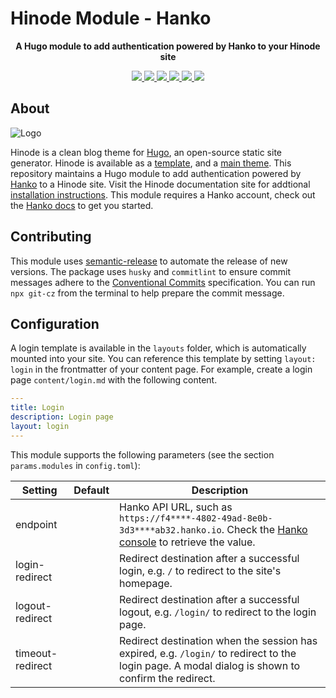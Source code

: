 # Hinode Module - Hanko

<!-- Tagline -->
<p align="center">
    <b>A Hugo module to add authentication powered by Hanko to your Hinode site</b>
    <br />
</p>

<!-- Badges -->
<p align="center">
    <a href="https://gohugo.io" alt="Hugo website">
        <img src="https://img.shields.io/badge/generator-hugo-brightgreen">
    </a>
    <a href="https://gethinode.com" alt="Hinode theme">
        <img src="https://img.shields.io/badge/theme-hinode-blue">
    </a>
    <a href="https://github.com/gethinode/mod-hanko/commits/main" alt="Last commit">
        <img src="https://img.shields.io/github/last-commit/gethinode/mod-hanko.svg">
    </a>
    <a href="https://github.com/gethinode/mod-hanko/issues" alt="Issues">
        <img src="https://img.shields.io/github/issues/gethinode/mod-hanko.svg">
    </a>
    <a href="https://github.com/gethinode/mod-hanko/pulls" alt="Pulls">
        <img src="https://img.shields.io/github/issues-pr-raw/gethinode/mod-hanko.svg">
    </a>
    <a href="https://github.com/gethinode/mod-hanko/blob/main/LICENSE" alt="License">
        <img src="https://img.shields.io/github/license/gethinode/mod-hanko">
    </a>
</p>

## About

![Logo](https://raw.githubusercontent.com/gethinode/hinode/main/static/img/logo.png)

Hinode is a clean blog theme for [Hugo][hugo], an open-source static site generator. Hinode is available as a [template][repository_template], and a [main theme][repository]. This repository maintains a Hugo module to add authentication powered by [Hanko](https://hanko.io) to a Hinode site. Visit the Hinode documentation site for addtional [installation instructions][hinode_docs]. This module requires a Hanko account, check out the [Hanko docs](https://docs.hanko.io/setup-hanko-cloud) to get you started.

## Contributing

This module uses [semantic-release][semantic-release] to automate the release of new versions. The package uses `husky` and `commitlint` to ensure commit messages adhere to the [Conventional Commits][conventionalcommits] specification. You can run `npx git-cz` from the terminal to help prepare the commit message.

## Configuration

A login template is available in the `layouts` folder, which is automatically mounted into your site. You can reference this template by setting `layout: login` in the frontmatter of your content page. For example, create a login page `content/login.md` with the following content.

```yml
---
title: Login
description: Login page
layout: login
---
```

This module supports the following parameters (see the section `params.modules` in `config.toml`):

| Setting                   | Default | Description |
|---------------------------|---------|-------------|
| endpoint                  |         | Hanko API URL, such as `https://f4****-4802-49ad-8e0b-3d3****ab32.hanko.io`. Check the [Hanko console](https://cloud.hanko.io/) to retrieve the value. |
| login-redirect            |         | Redirect destination after a successful login, e.g. `/` to redirect to the site's homepage. |
| logout-redirect           |         | Redirect destination after a successful logout, e.g. `/login/` to redirect to the login page. |
| timeout-redirect          |         | Redirect destination when the session has expired, e.g. `/login/` to redirect to the login page. A modal dialog is shown to confirm the redirect. |

<!-- MARKDOWN LINKS -->
[hugo]: https://gohugo.io
[hinode_docs]: https://gethinode.com
[repository]: https://github.com/gethinode/hinode.git
[repository_template]: https://github.com/gethinode/template.git
[conventionalcommits]: https://www.conventionalcommits.org
[husky]: https://typicode.github.io/husky/
[semantic-release]: https://semantic-release.gitbook.io/
